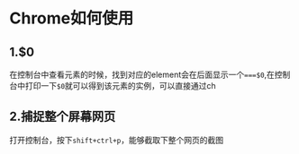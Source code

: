 # Chrome如何使用

## 1.$0

在控制台中查看元素的时候，找到对应的element会在后面显示一个`===$0`,在控制台中打印一下`$0`就可以得到该元素的实例，可以直接通过ch



## 2.捕捉整个屏幕网页

打开控制台，按下`shift+ctrl+p`，能够截取下整个网页的截图